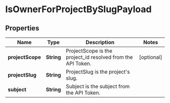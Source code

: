 

# IsOwnerForProjectBySlugPayload


## Properties

| Name | Type | Description | Notes |
|------------ | ------------- | ------------- | -------------|
|**projectScope** | **String** | ProjectScope is the project_id resolved from the API Token. |  [optional] |
|**projectSlug** | **String** | ProjectSlug is the project&#39;s slug. |  |
|**subject** | **String** | Subject is the subject from the API Token. |  |



